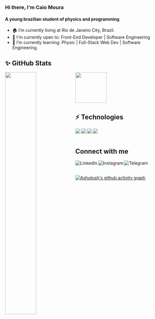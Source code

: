 <h1 align="center">
</h1>

### Hi there, I'm Caio Moura

#### A young brazilian student of physics and programming

- 🏠 I’m currently living at Rio de Janeiro City, Brazil.
- 🙌 I'm currently open to: Front-End Developer | Software Engineering 
- 🌱 I’m currently learning: Physic | Full-Stack Web Dev | Software Engineering.

<!--
✨ c
- 👯 I’m looking to collaborate on ...
- 🤔 I’m looking for help with ...
- 💬 Ask me about ...
- 📫 How to reach me: ...
- ⚡ Fun fact: ...
-->

## ✨ GitHub Stats

<img align="left" width="45%" src="https://github-readme-stats.vercel.app/api?username=CaioMouras&show_icons=true&theme=radical" />

<img align="left" width="45%" height="100px" src="https://github-readme-stats.vercel.app/api/top-langs/?username=CaioMouras&layout=compact" />

 <br />  <br />  <br />  <br />  <br />  <br />
 ## ⚡ Technologies
 
<img align="left" src="https://img.shields.io/badge/python-3670A0?style=for-the-badge&logo=python&logoColor=ffdd54" />

<img align="left" src="https://img.shields.io/badge/javascript-%23323330.svg?style=for-the-badge&logo=javascript&logoColor=%23F7DF1E" />

<img align="left" src="https://img.shields.io/badge/html5-%23E34F26.svg?style=for-the-badge&logo=html5&logoColor=white" />

<img align="left" src="https://img.shields.io/badge/css3-%231572B6.svg?style=for-the-badge&logo=css3&logoColor=white" />


## <br /> <br />Connect with me

<a href="https://linkedin.com/in/caiomoura/">
  <img align="left" alt="LinkedIn" title="LinkedIn" src="https://img.shields.io/badge/linkedin-%230077B5.svg?style=for-the-badge&logo=linkedin&logoColor=white" alt="linkedIn">
</a>

<a href="https://www.instagram.com/caio_mour4/">
  <img align="left" alt="Instagram" title="Instagram" src="https://img.shields.io/badge/Instagram-%23E4405F.svg?style=for-the-badge&logo=Instagram&logoColor=white" alt="Instagram">
</a>

<a href="https://t.me/CaioMouras">
  <img align="left" alt="Telegram" title="Telegram" src="https://img.shields.io/badge/Telegram-2CA5E0?style=for-the-badge&logo=telegram&logoColor=white" alt="Telegram">
</a> 

<br /> <br /> 

[![Ashutosh's github activity graph](https://github-readme-activity-graph.vercel.app/graph?username=CaioMouras&theme=rogue)](https://github.com/ashutosh00710/github-readme-activity-graph)
